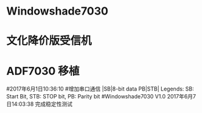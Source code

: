 # Windowshade7030
# 文化降价版受信机
# ADF7030 移植
#2017年6月1日10:36:10
#增加串口通信  |SB|8-bit data PB|STB| Legends: SB: Start Bit, STB: STOP bit, PB: Parity bit
#Windowshade7030 V1.0 2017年6月7日14:03:38 完成稳定性测试
